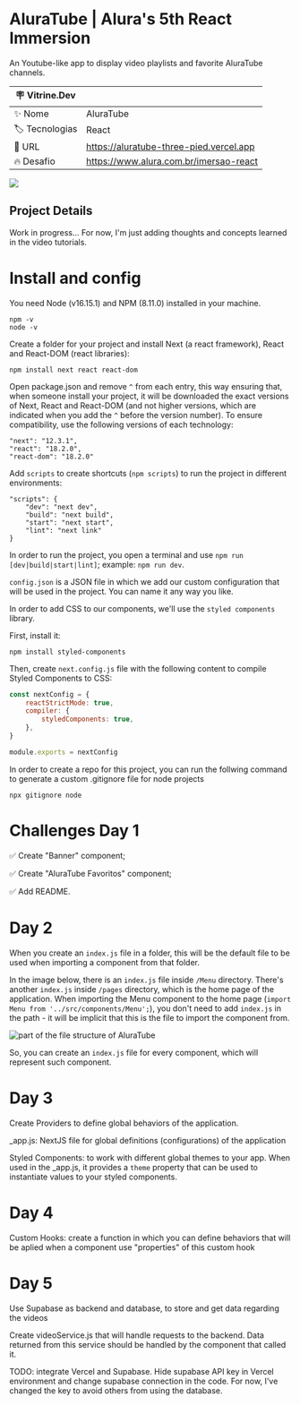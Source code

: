 # AluraTube | Alura's 5th React Immersion 
An Youtube-like app to display video playlists and favorite AluraTube channels.

| :placard: Vitrine.Dev |     |
| -------------  | --- |
| :sparkles: Nome        | AluraTube
| :label: Tecnologias | React
| :rocket: URL         | https://aluratube-three-pied.vercel.app
| :fire: Desafio     | https://www.alura.com.br/imersao-react

![](https://user-images.githubusercontent.com/19349339/200430497-06792a96-244a-4324-8055-a4445aa3889e.png#vitrinedev)

## Project Details
Work in progress... For now, I'm just adding thoughts and concepts learned in the video tutorials.

# Install and config
You need Node (v16.15.1) and NPM (8.11.0) installed in your machine.

```
npm -v
node -v
```

Create a folder for your project and install Next (a react framework), React and React-DOM (react libraries):

`npm install next react react-dom`

Open package.json and remove `^` from each entry, this way ensuring that, when someone install your project, it will be downloaded the exact versions of Next, React and React-DOM (and not higher versions, which are indicated when you add the `^` before the version number). To ensure compatibility, use the following versions of each technology:

```
"next": "12.3.1",
"react": "18.2.0",
"react-dom": "18.2.0"
```

Add `scripts` to create shortcuts (`npm scripts`) to run the project in different environments:

```
"scripts": {
    "dev": "next dev",
    "build": "next build",
    "start": "next start",
    "lint": "next link"
}
```

In order to run the project, you open a terminal and use `npm run [dev|build|start|lint]`; example: `npm run dev`.

`config.json` is a JSON file in which we add our custom configuration that will be used in the project. You can name it any way you like.

In order to add CSS to our components, we'll use the `styled components` library.

First, install it:

`npm install styled-components`

Then, create `next.config.js` file with the following content to compile Styled Components to CSS:

```js
const nextConfig = {
    reactStrictMode: true,
    compiler: {
        styledComponents: true,
    },
}

module.exports = nextConfig
```

In order to create a repo for this project, you can run the follwing command to generate a custom .gitignore file for node projects

`npx gitignore node`

# Challenges Day 1

✅ Create "Banner" component;

✅ Create "AluraTube Favoritos" component;

✅ Add README.

# Day 2

When you create an `index.js` file in a folder, this will be the default file to be used when importing a component from that folder.

In the image below, there is an `index.js` file inside `/Menu` directory. There's another `index.js` inside `/pages` directory, which is the home page of the application. When importing the Menu component to the home page (`import Menu from '../src/components/Menu';`), you don't need to add `index.js` in the path - it will be implicit that this is the file to import the component from.

![part of the file structure of AluraTube](https://user-images.githubusercontent.com/19349339/200562790-3bcf2d05-5c39-4876-afcf-b41984c06fb0.png)

So, you can create an `index.js` file for every component, which will represent such component.

# Day 3

Create Providers to define global behaviors of the application.

_app.js: NextJS file for global definitions (configurations) of the application

Styled Components: <ThemeProvider /> to work with different global themes to your app. When used in the _app.js, it provides a `theme` property that can be used to instantiate values to your styled components.

# Day 4

Custom Hooks: create a function in which you can define behaviors that will be aplied when a component use "properties" of this custom hook

# Day 5

Use Supabase as backend and database, to store and get data regarding the videos

Create videoService.js that will handle requests to the backend. Data returned from this service should be handled by the component that called it.

TODO: integrate Vercel and Supabase. Hide supabase API key in Vercel environment and change supabase connection in the code. For now, I've changed the key to avoid others from using the database.